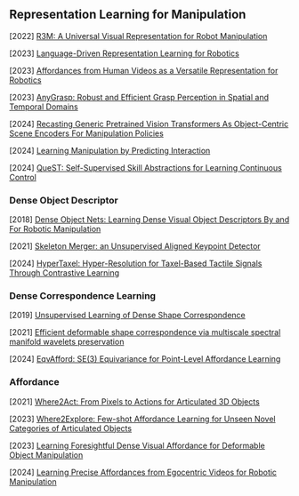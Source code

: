 ## Representation Learning for Manipulation

[2022] [R3M: A Universal Visual Representation for Robot Manipulation](https://arxiv.org/abs/2203.12601)

[2023] [Language-Driven Representation Learning for Robotics](https://arxiv.org/abs/2302.12766)

[2023] [Affordances from Human Videos as a Versatile Representation for Robotics](https://arxiv.org/abs/2304.08488)

[2023] [AnyGrasp: Robust and Efficient Grasp Perception in Spatial and Temporal Domains](https://arxiv.org/abs/2212.08333)

[2024] [Recasting Generic Pretrained Vision Transformers As Object-Centric Scene Encoders For Manipulation Policies](https://arxiv.org/abs/2405.15916)

[2024] [Learning Manipulation by Predicting Interaction](https://arxiv.org/abs/2406.00439)

[2024] [QueST: Self-Supervised Skill Abstractions for Learning Continuous Control](https://arxiv.org/abs/2407.15840)



### Dense Object Descriptor

[2018] [Dense Object Nets: Learning Dense Visual Object Descriptors By and For Robotic Manipulation](https://arxiv.org/abs/1806.08756)

[2021] [Skeleton Merger: an Unsupervised Aligned Keypoint Detector](https://arxiv.org/abs/2103.10814)

[2024] [HyperTaxel: Hyper-Resolution for Taxel-Based Tactile Signals Through Contrastive Learning](https://arxiv.org/abs/2408.08312)



### Dense Correspondence Learning

[2019] [Unsupervised Learning of Dense Shape Correspondence](https://openaccess.thecvf.com/content_CVPR_2019/papers/Halimi_Unsupervised_Learning_of_Dense_Shape_Correspondence_CVPR_2019_paper.pdf)

[2021] [Efficient deformable shape correspondence via multiscale spectral manifold wavelets preservation](https://openaccess.thecvf.com/content/CVPR2021/papers/Hu_Efficient_Deformable_Shape_Correspondence_via_Multiscale_Spectral_Manifold_Wavelets_Preservation_CVPR_2021_paper.pdf)

[2024] [EqvAfford: SE(3) Equivariance for Point-Level Affordance Learning](https://arxiv.org/abs/2408.01953)



### Affordance

[2021] [Where2Act: From Pixels to Actions for Articulated 3D Objects](https://arxiv.org/abs/2101.02692)

[2023] [Where2Explore: Few-shot Affordance Learning for Unseen Novel Categories of Articulated Objects](https://arxiv.org/abs/2309.07473)

[2023] [Learning Foresightful Dense Visual Affordance for Deformable Object Manipulation](https://arxiv.org/abs/2303.11057)

[2024] [Learning Precise Affordances from Egocentric Videos for Robotic Manipulation](https://arxiv.org/abs/2408.10123)